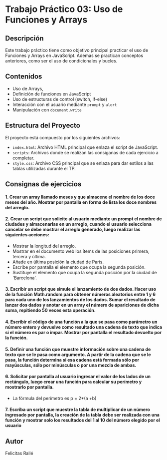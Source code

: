 # Trabajo Práctico 03: Uso de Funciones y Arrays

## Descripción

Este trabajo práctico tiene como objetivo principal practicar el uso de Funciones y Arrays en JavaScript. Ademas se practican conceptos anteriores, como ser el uso de condicionales y bucles.

## Contenidos

- Uso de Arrays,
- Definición de funciones en JavaScript
- Uso de estructuras de control (switch, if-else)
- Interacción con el usuario mediante `prompt` y `alert`
- Manipulación con `document.write`

## Estructura del Proyecto

El proyecto está compuesto por los siguientes archivos:

- `index.html`: Archivo HTML principal que enlaza el script de JavaScript.
- `scripts`: Archivos donde se realizan las consiganas de cada ejercicio a completar.
- `style.css`: Archivo CSS principal que se enlaza para dar estilos a las tablas utilizadas durante el TP.

## Consignas de ejercicios

#### 1. Crear un array llamado meses y que almacene el nombre de los doce meses del año. Mostrar por pantalla en forma de lista los doce nombres del arreglo.
#### 2. Crear un script que solicite al usuario mediante un prompt el nombre de ciudades y almacenarlas en un arreglo, cuando el usuario selecciona cancelar se debe mostrar el arreglo generado, luego realizar las siguientes acciones:

- Mostrar la longitud del arreglo.
- Mostrar en el documento web los ítems de las posiciones primera, tercera y última.
- Añade en última posición la ciudad de París.
- Escribe por pantalla el elemento que ocupa la segunda posición.
- Sustituye el elemento que ocupa la segunda posición por la ciudad de 'Barcelona'.
#### 3. Escribir un script que simule el lanzamiento de dos dados. Hacer uso de la función Math.random para obtener números aleatorios entre 1 y 6 para cada uno de los lanzamientos de los dados. Sumar el resultado de lanzar dos dados y anotar en un array el número de apariciones de dicha suma, repitiendo 50 veces esta operación.
#### 4. Escribir el código de una función a la que se pasa como parámetro un número entero y devuelve como resultado una cadena de texto que indica si el número es par o impar. Mostrar por pantalla el resultado devuelto por la función.
#### 5. Definir una función que muestre información sobre una cadena de texto que se le pasa como argumento. A partir de la cadena que se le pasa, la función determina si esa cadena está formada sólo por mayúsculas, sólo por minúsculas o por una mezcla de ambas.
#### 6. Solicitar por pantalla al usuario ingresar el valor de los lados de un rectángulo, luego crear una función para calcular su perímetro y mostrarlo por pantalla.
- La fórmula del perímetro  es p = 2*(a +b)
#### 7. Escriba un script que muestre la tabla de multiplicar de un número ingresado por pantalla, la creación de la tabla debe ser realizada con una función y mostrar solo los resultados del 1 al 10 del número elegido por el usuario

## Autor
Felicitas Rallé
